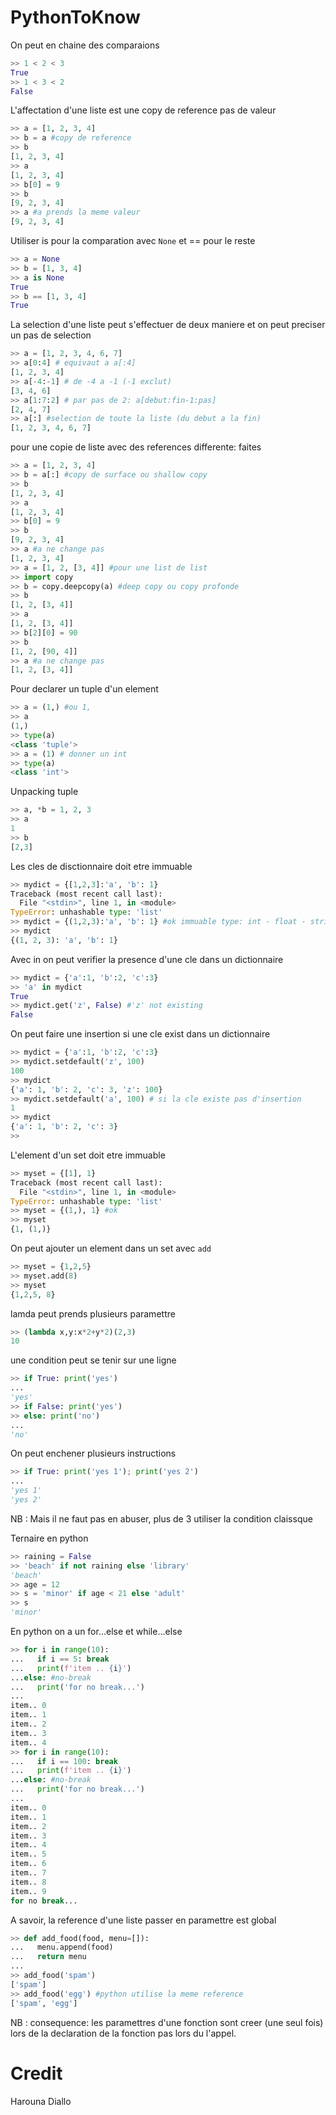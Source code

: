 # PythonToKnow
On peut en chaine des comparaions
```python
>> 1 < 2 < 3
True
>> 1 < 3 < 2
False
```
L'affectation d'une liste est une copy de reference pas de valeur
```python
>> a = [1, 2, 3, 4]
>> b = a #copy de reference
>> b
[1, 2, 3, 4]
>> a
[1, 2, 3, 4]
>> b[0] = 9
>> b
[9, 2, 3, 4]
>> a #a prends la meme valeur
[9, 2, 3, 4]
```

Utiliser is pour la comparation avec ```None``` et == pour le reste
```python
>> a = None
>> b = [1, 3, 4]
>> a is None
True
>> b == [1, 3, 4]
True
```

La selection d'une liste peut s'effectuer de deux maniere et on peut preciser un pas de selection
```python
>> a = [1, 2, 3, 4, 6, 7]
>> a[0:4] # equivaut a a[:4]
[1, 2, 3, 4]
>> a[-4:-1] # de -4 a -1 (-1 exclut)
[3, 4, 6]
>> a[1:7:2] # par pas de 2: a[debut:fin-1:pas]
[2, 4, 7]
>> a[:] #selection de toute la liste (du debut a la fin)
[1, 2, 3, 4, 6, 7]
```

pour une copie de liste avec des references differente: faites
```python
>> a = [1, 2, 3, 4]
>> b = a[:] #copy de surface ou shallow copy
>> b
[1, 2, 3, 4]
>> a
[1, 2, 3, 4]
>> b[0] = 9
>> b
[9, 2, 3, 4]
>> a #a ne change pas
[1, 2, 3, 4]
>> a = [1, 2, [3, 4]] #pour une list de list
>> import copy
>> b = copy.deepcopy(a) #deep copy ou copy profonde
>> b
[1, 2, [3, 4]]
>> a
[1, 2, [3, 4]]
>> b[2][0] = 90
>> b
[1, 2, [90, 4]]
>> a #a ne change pas
[1, 2, [3, 4]]
```
Pour declarer un tuple d'un element
```python
>> a = (1,) #ou 1,
>> a
(1,)
>> type(a)
<class 'tuple'>
>> a = (1) # donner un int
>> type(a)
<class 'int'>
```

Unpacking tuple
```python
>> a, *b = 1, 2, 3
>> a
1
>> b
[2,3]
```

Les cles de disctionnaire doit etre immuable
```python
>> mydict = {[1,2,3]:'a', 'b': 1}
Traceback (most recent call last):
  File "<stdin>", line 1, in <module>
TypeError: unhashable type: 'list'
>> mydict = {(1,2,3):'a', 'b': 1} #ok immuable type: int - float - string - tuple
>> mydict
{(1, 2, 3): 'a', 'b': 1}
```

Avec in on peut verifier la presence d'une cle dans un dictionnaire
```python
>> mydict = {'a':1, 'b':2, 'c':3}
>> 'a' in mydict
True
>> mydict.get('z', False) #'z' not existing
False
```

On peut faire une insertion si une cle exist dans un dictionnaire
```python
>> mydict = {'a':1, 'b':2, 'c':3}
>> mydict.setdefault('z', 100)
100
>> mydict
{'a': 1, 'b': 2, 'c': 3, 'z': 100}
>> mydict.setdefault('a', 100) # si la cle existe pas d'insertion
1
>> mydict
{'a': 1, 'b': 2, 'c': 3}
>>
```
L'element d'un set doit etre immuable
```python
>> myset = {[1], 1}
Traceback (most recent call last):
  File "<stdin>", line 1, in <module>
TypeError: unhashable type: 'list'
>> myset = {(1,), 1} #ok
>> myset
{1, (1,)}
```

On peut ajouter un element dans un set avec `add`
```python
>> myset = {1,2,5}
>> myset.add(8)
>> myset
{1,2,5, 8}
```

lamda peut prends plusieurs paramettre
```python
>> (lambda x,y:x*2+y*2)(2,3)
10
```

une condition peut se tenir sur une ligne
```python
>> if True: print('yes')
...
'yes'
>> if False: print('yes')
>> else: print('no')
...
'no'
```

On peut enchener plusieurs instructions
```python
>> if True: print('yes 1'); print('yes 2')
...
'yes 1'
'yes 2'
```
NB : Mais il ne faut pas en abuser, plus de 3 utiliser la condition claissque

Ternaire en python
```python
>> raining = False
>> 'beach' if not raining else 'library'
'beach'
>> age = 12
>> s = 'minor' if age < 21 else 'adult'
>> s
'minor'
```

En python on a un for...else et while...else
```python
>> for i in range(10):
...   if i == 5: break
...   print(f'item .. {i}')
...else: #no-break
...   print('for no break...')
...
item.. 0
item.. 1
item.. 2
item.. 3
item.. 4
>> for i in range(10):
...   if i == 100: break
...   print(f'item .. {i}')
...else: #no-break
...   print('for no break...')
...
item.. 0
item.. 1
item.. 2
item.. 3
item.. 4
item.. 5
item.. 6
item.. 7
item.. 8
item.. 9
for no break...
```

A savoir, la reference d'une liste passer en paramettre est global
```python
>> def add_food(food, menu=[]):
...   menu.append(food)
...   return menu
...
>> add_food('spam')
['spam']
>> add_food('egg') #python utilise la meme reference
['spam', 'egg']
```
NB : consequence: les paramettres d'une fonction sont creer (une seul fois) lors de la declaration de la fonction pas lors du l'appel.


# Credit
Harouna Diallo

